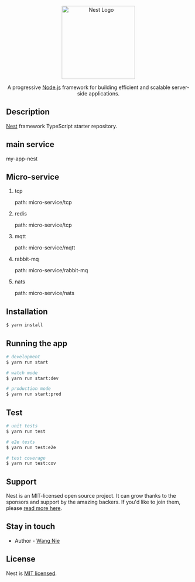 <p align="center">
  <a href="http://nestjs.com/" target="blank"><img src="https://nestjs.com/img/logo-small.svg" width="200" alt="Nest Logo" /></a>
</p>

[circleci-image]: https://img.shields.io/circleci/build/github/nestjs/nest/master?token=abc123def456
[circleci-url]: https://circleci.com/gh/nestjs/nest

  <p align="center">A progressive <a href="http://nodejs.org" target="_blank">Node.js</a> framework for building efficient and scalable server-side applications.</p>


## Description

[Nest](https://github.com/nestjs/nest) framework TypeScript starter repository.

## main service
  my-app-nest

## Micro-service
1. tcp

    path: micro-service/tcp
2. redis

    path: micro-service/tcp
3. mqtt

    path: micro-service/mqtt
4. rabbit-mq

    path: micro-service/rabbit-mq
5. nats

    path: micro-service/nats

## Installation

```bash
$ yarn install
```

## Running the app

```bash
# development
$ yarn run start

# watch mode
$ yarn run start:dev

# production mode
$ yarn run start:prod
```

## Test

```bash
# unit tests
$ yarn run test

# e2e tests
$ yarn run test:e2e

# test coverage
$ yarn run test:cov
```

## Support

Nest is an MIT-licensed open source project. It can grow thanks to the sponsors and support by the amazing backers. If you'd like to join them, please [read more here](https://docs.nestjs.com/support).

## Stay in touch

- Author - [Wang Nie](superexplorernw@163.com)

## License

Nest is [MIT licensed](LICENSE).

